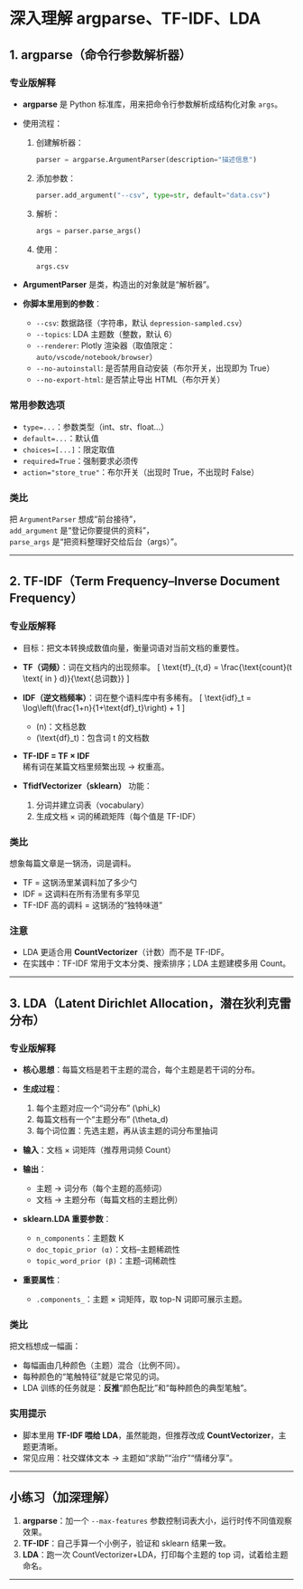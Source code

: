 # 深入理解 argparse、TF-IDF、LDA

## 1. argparse（命令行参数解析器）

### 专业版解释

- **argparse** 是 Python 标准库，用来把命令行参数解析成结构化对象 `args`。
- 使用流程：

  1. 创建解析器：
     ```python
     parser = argparse.ArgumentParser(description="描述信息")
     ```
  2. 添加参数：
     ```python
     parser.add_argument("--csv", type=str, default="data.csv")
     ```
  3. 解析：
     ```python
     args = parser.parse_args()
     ```
  4. 使用：
     ```python
     args.csv
     ```

- **ArgumentParser** 是类，构造出的对象就是“解析器”。
- **你脚本里用到的参数**：
  - `--csv`: 数据路径（字符串，默认 `depression-sampled.csv`）
  - `--topics`: LDA 主题数（整数，默认 6）
  - `--renderer`: Plotly 渲染器（取值限定：`auto/vscode/notebook/browser`）
  - `--no-autoinstall`: 是否禁用自动安装（布尔开关，出现即为 True）
  - `--no-export-html`: 是否禁止导出 HTML（布尔开关）

### 常用参数选项

- `type=...`：参数类型（int、str、float…）
- `default=...`：默认值
- `choices=[...]`：限定取值
- `required=True`：强制要求必须传
- `action="store_true"`：布尔开关（出现时 True，不出现时 False）

### 类比

把 `ArgumentParser` 想成“前台接待”，  
`add_argument` 是“登记你要提供的资料”，  
`parse_args` 是“把资料整理好交给后台（args）”。

---

## 2. TF-IDF（Term Frequency–Inverse Document Frequency）

### 专业版解释

- 目标：把文本转换成数值向量，衡量词语对当前文档的重要性。
- **TF（词频）**：词在文档内的出现频率。
  \[
  \text{tf}\_{t,d} = \frac{\text{count}(t \text{ in } d)}{\text{总词数}}
  \]
- **IDF（逆文档频率）**：词在整个语料库中有多稀有。
  \[
  \text{idf}\_t = \log\left(\frac{1+n}{1+\text{df}\_t}\right) + 1
  \]
  - \(n\)：文档总数
  - \(\text{df}\_t\)：包含词 t 的文档数
- **TF-IDF = TF × IDF**  
  稀有词在某篇文档里频繁出现 → 权重高。

- **TfidfVectorizer（sklearn）** 功能：
  1. 分词并建立词表（vocabulary）
  2. 生成文档 × 词的稀疏矩阵（每个值是 TF-IDF）

### 类比

想象每篇文章是一锅汤，词是调料。

- TF = 这锅汤里某调料加了多少勺
- IDF = 这调料在所有汤里有多罕见
- TF-IDF 高的调料 = 这锅汤的“独特味道”

### 注意

- LDA 更适合用 **CountVectorizer**（计数）而不是 TF-IDF。
- 在实践中：TF-IDF 常用于文本分类、搜索排序；LDA 主题建模多用 Count。

---

## 3. LDA（Latent Dirichlet Allocation，潜在狄利克雷分布）

### 专业版解释

- **核心思想**：每篇文档是若干主题的混合，每个主题是若干词的分布。
- **生成过程**：

  1. 每个主题对应一个“词分布” \(\phi_k\)
  2. 每篇文档有一个“主题分布” \(\theta_d\)
  3. 每个词位置：先选主题，再从该主题的词分布里抽词

- **输入**：文档 × 词矩阵（推荐用词频 Count）
- **输出**：

  - 主题 → 词分布（每个主题的高频词）
  - 文档 → 主题分布（每篇文档的主题比例）

- **sklearn.LDA 重要参数**：
  - `n_components`：主题数 K
  - `doc_topic_prior (α)`：文档–主题稀疏性
  - `topic_word_prior (β)`：主题–词稀疏性
- **重要属性**：
  - `.components_`：主题 × 词矩阵，取 top-N 词即可展示主题。

### 类比

把文档想成一幅画：

- 每幅画由几种颜色（主题）混合（比例不同）。
- 每种颜色的“笔触特征”就是它常见的词。
- LDA 训练的任务就是：**反推**“颜色配比”和“每种颜色的典型笔触”。

### 实用提示

- 脚本里用 **TF-IDF 喂给 LDA**，虽然能跑，但推荐改成 **CountVectorizer**，主题更清晰。
- 常见应用：社交媒体文本 → 主题如“求助”“治疗”“情绪分享”。

---

## 小练习（加深理解）

1. **argparse**：加一个 `--max-features` 参数控制词表大小，运行时传不同值观察效果。
2. **TF-IDF**：自己手算一个小例子，验证和 sklearn 结果一致。
3. **LDA**：跑一次 CountVectorizer+LDA，打印每个主题的 top 词，试着给主题命名。

---
